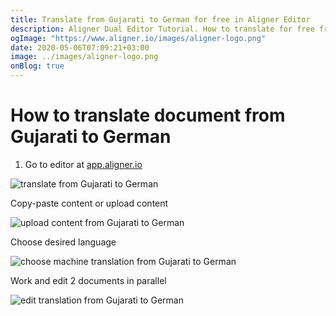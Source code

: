 ```yaml
---
title: Translate from Gujarati to German for free in Aligner Editor
description: Aligner Dual Editor Tutorial. How to translate for free from Gujarati to German. Aligner is multilingual document management platform. 
ogImage: "https://www.aligner.io/images/aligner-logo.png"
date: 2020-05-06T07:09:21+03:00
image: ../images/aligner-logo.png
onBlog: true
---
```


# How to translate document from Gujarati to German

1. Go to editor at [app.aligner.io](https://app.aligner.io "Aligner App web page")

![translate from Gujarati to German](../aligner-blank-editor.png "translate from Gujarati to German")

Copy-paste content or upload content

![upload content from Gujarati to German](../aligner-uploaded-document.png "upload content from Gujarati to German")

Choose desired language

![choose machine translation from Gujarati to German](../aligner-language-dropdown.png "choose machine translation from Gujarati to German")

Work and edit 2 documents in parallel

![edit translation from Gujarati to German](../aligner-double-sitded-editor.png "edit translation from Gujarati to German")

